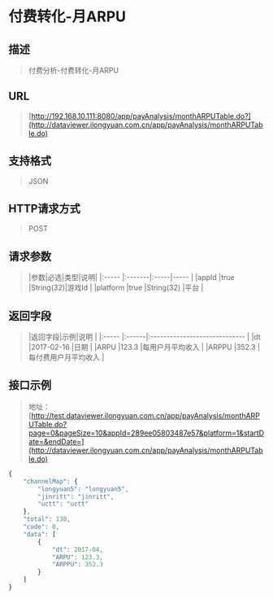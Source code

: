 # 付费转化-月ARPU

## 描述
> 付费分析-付费转化-月ARPU

## URL
> [http://192.168.10.111:8080/app/payAnalysis/monthARPUTable.do?](http://dataviewer.ilongyuan.com.cn/app/payAnalysis/monthARPUTable.do)

## 支持格式
> JSON

## HTTP请求方式
> POST

## 请求参数
> |参数|必选|类型|说明|
|:-----  |:-------|:-----|-----                               |
|appId    |true    |String(32)|游戏Id                          |
|platform    |true    |String(32)   |平台 |

## 返回字段
> |返回字段|示例|说明                              |
|:-----   |:------|:-----------------------------   |
|dt   |2017-02-16    |日期  |
|ARPU |123.3 |每用户月平均收入                         |
|ARPPU |352.3 |每付费用户月平均收入                             |

## 接口示例
> 地址：[http://test.dataviewer.ilongyuan.com.cn/app/payAnalysis/monthARPUTable.do?page=0&pageSize=10&appId=289ee05803487e57&platform=1&startDate=&endDate=](http://dataviewer.ilongyuan.com.cn/app/payAnalysis/monthARPUTable.do)
``` javascript
{
    "channelMap": {
        "longyuan5": "longyuan5",
        "jinritt": "jinritt",
        "uctt": "uctt"
    },
    "total": 130,
    "code": 0,
    "data": [
        {
            "dt": 2017-04,
            "ARPU": 123.3,
            "ARPPU": 352.3
        }
    ]
}
```

